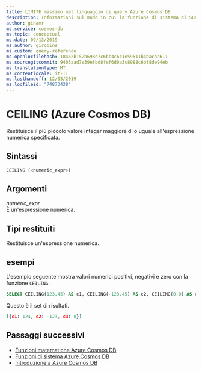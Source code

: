 ```yaml
---
title: LIMITE massimo nel linguaggio di query Azure Cosmos DB
description: Informazioni sul modo in cui la funzione di sistema di SQL CEILING in Azure Cosmos DB restituisce il valore principale dell'arcotangente di y/x, espresso in radianti
author: ginamr
ms.service: cosmos-db
ms.topic: conceptual
ms.date: 09/13/2019
ms.author: girobins
ms.custom: query-reference
ms.openlocfilehash: 18462b152b698e7c6bc4c6c1e59511b4bacaa611
ms.sourcegitcommit: 9405aad7e39efbd8fef6d0a3c8988c6bf8de94eb
ms.translationtype: MT
ms.contentlocale: it-IT
ms.lasthandoff: 12/05/2019
ms.locfileid: "74873438"
---
```

# <a name="ceiling-azure-cosmos-db"></a>CEILING (Azure Cosmos DB)
 Restituisce il più piccolo valore integer maggiore di o uguale all'espressione numerica specificata.  
  
## <a name="syntax"></a>Sintassi
  
```sql
CEILING (<numeric_expr>)  
```  
  
## <a name="arguments"></a>Argomenti
  
*numeric_expr*  
   È un'espressione numerica.  
  
## <a name="return-types"></a>Tipi restituiti
  
  Restituisce un'espressione numerica.  
  
## <a name="examples"></a>esempi
  
  L'esempio seguente mostra valori numerici positivi, negativi e zero con la funzione `CEILING`.  
  
```sql
SELECT CEILING(123.45) AS c1, CEILING(-123.45) AS c2, CEILING(0.0) AS c3  
```  
  
 Questo è il set di risultati.  
  
```json
[{c1: 124, c2: -123, c3: 0}]  
```  

## <a name="next-steps"></a>Passaggi successivi

- [Funzioni matematiche Azure Cosmos DB](sql-query-mathematical-functions.md)
- [Funzioni di sistema Azure Cosmos DB](sql-query-system-functions.md)
- [Introduzione a Azure Cosmos DB](introduction.md)
